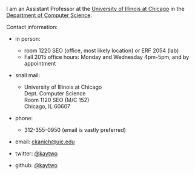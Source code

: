 I am an Assistant Professor at the [University of Illinois at Chicago][uic] in the [Department of Computer Science][uiccs].

Contact information:   

* in person:   
  * room 1220 SEO (office, most likely location) or ERF 2054 (lab)   
  * Fall 2015 office hours: Monday and Wednesday 4pm-5pm, and by appointment   

* snail mail:   
  *  University of Illinois at Chicago   
     Dept. Computer Science  
     Room 1120 SEO (M/C 152)  
     Chicago, IL 60607

* phone: 
  * 312-355-0950 (email is vastly preferred)

* email: [ckanich@uic.edu][ckanich]
* twitter: [@kaytwo][twitter]
* github: [@kaytwo][github]

[ckanich]: mailto:ckanich@uic.edu
[uiccs]: http://www.cs.uic.edu
[uic]: http://www.uic.edu
[twitter]: https://twitter.com/kaytwo
[github]: https://github.com/kaytwo
